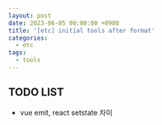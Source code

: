 ```yaml
---
layout: post
date: 2023-06-05 00:00:00 +0900
title: '[etc] initial tools after format'
categories:
  - etc
tags:
  - tools
---
```



## TODO LIST

- vue emit, react setstate 차이